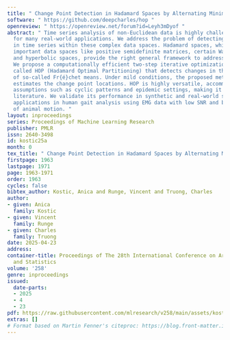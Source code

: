 ```yaml
---
title: " Change Point Detection in Hadamard Spaces by Alternating Minimization "
software: " https://github.com/deepcharles/hop "
openreview: " https://openreview.net/forum?id=Leyh3mDyof "
abstract: " Time series analysis of non-Euclidean data is highly challenging and crucial
  for many real-world applications. We address the problem of detecting multiple changes
  in time series within these complex data spaces. Hadamard spaces, which encompass
  important data spaces like positive semidefinite matrices, certain Wasserstein spaces,
  and hyperbolic spaces, provide the right general framework to address this complexity.
  We propose a computationally efficient two-step iterative optimization algorithm
  called HOP (Hadamard Optimal Partitioning) that detects changes in the sequence
  of so-called Fr{é}chet means. Under mild conditions, the proposed method consistently
  estimates the change point locations. HOP is highly versatile, accommodating structural
  assumptions such as cyclic patterns and epidemic settings, making it unique in the
  literature. We validate its performance in synthetic and real-world scenarios, including
  applications in human gait analysis using EMG data with low SNR and behavioral analysis
  of animal motion. "
layout: inproceedings
series: Proceedings of Machine Learning Research
publisher: PMLR
issn: 2640-3498
id: kostic25a
month: 0
tex_title: " Change Point Detection in Hadamard Spaces by Alternating Minimization "
firstpage: 1963
lastpage: 1971
page: 1963-1971
order: 1963
cycles: false
bibtex_author: Kostic, Anica and Runge, Vincent and Truong, Charles
author:
- given: Anica
  family: Kostic
- given: Vincent
  family: Runge
- given: Charles
  family: Truong
date: 2025-04-23
address:
container-title: Proceedings of The 28th International Conference on Artificial Intelligence
  and Statistics
volume: '258'
genre: inproceedings
issued:
  date-parts:
  - 2025
  - 4
  - 23
pdf: https://raw.githubusercontent.com/mlresearch/v258/main/assets/kostic25a/kostic25a.pdf
extras: []
# Format based on Martin Fenner's citeproc: https://blog.front-matter.io/posts/citeproc-yaml-for-bibliographies/
---
```


